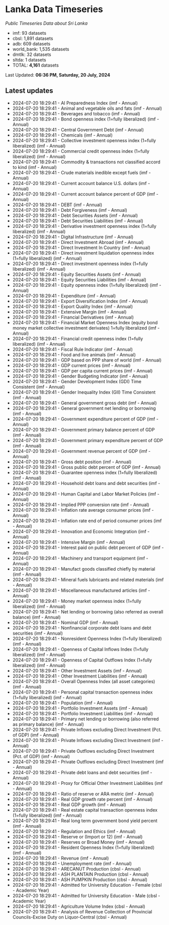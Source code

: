 # Lanka Data Timeseries
*Public Timeseries Data about Sri Lanka*

* imf: 93 datasets
* cbsl: 1,891 datasets
* adb: 609 datasets
* world_bank: 1,535 datasets
* dmtlk: 32 datasets
* sltda: 1 datasets
* TOTAL: **4,161** datasets

Last Updated: **06:36 PM, Saturday, 20 July, 2024**

## Latest updates

* 2024-07-20 18:29:41 - AI Preparedness Index (imf - Annual)
* 2024-07-20 18:29:41 - Animal and vegetable oils and fats (imf - Annual)
* 2024-07-20 18:29:41 - Beverages and tobacco (imf - Annual)
* 2024-07-20 18:29:41 - Bond openness index (1=fully liberalized) (imf - Annual)
* 2024-07-20 18:29:41 - Central Government Debt (imf - Annual)
* 2024-07-20 18:29:41 - Chemicals (imf - Annual)
* 2024-07-20 18:29:41 - Collective investment openness index (1=fully liberalized) (imf - Annual)
* 2024-07-20 18:29:41 - Commercial credit openness index (1=fully liberalized) (imf - Annual)
* 2024-07-20 18:29:41 - Commodity & transactions not classified accord to kind (imf - Annual)
* 2024-07-20 18:29:41 - Crude materials inedible except fuels (imf - Annual)
* 2024-07-20 18:29:41 - Current account balance U.S. dollars (imf - Annual)
* 2024-07-20 18:29:41 - Current account balance percent of GDP (imf - Annual)
* 2024-07-20 18:29:41 - DEBT (imf - Annual)
* 2024-07-20 18:29:41 - Debt Forgiveness (imf - Annual)
* 2024-07-20 18:29:41 - Debt Securities Assets (imf - Annual)
* 2024-07-20 18:29:41 - Debt Securities Liabilities (imf - Annual)
* 2024-07-20 18:29:41 - Derivative investment openness index (1=fully liberalized) (imf - Annual)
* 2024-07-20 18:29:41 - Digital Infrastructure (imf - Annual)
* 2024-07-20 18:29:41 - Direct Investment Abroad (imf - Annual)
* 2024-07-20 18:29:41 - Direct Investment In Country (imf - Annual)
* 2024-07-20 18:29:41 - Direct investment liquidation openness index (1=fully liberalized) (imf - Annual)
* 2024-07-20 18:29:41 - Direct investment openness index (1=fully liberalized) (imf - Annual)
* 2024-07-20 18:29:41 - Equity Securities Assets (imf - Annual)
* 2024-07-20 18:29:41 - Equity Securities Liabilities (imf - Annual)
* 2024-07-20 18:29:41 - Equity openness index (1=fully liberalized) (imf - Annual)
* 2024-07-20 18:29:41 - Expenditure (imf - Annual)
* 2024-07-20 18:29:41 - Export Diversification Index (imf - Annual)
* 2024-07-20 18:29:41 - Export Quality Index (imf - Annual)
* 2024-07-20 18:29:41 - Extensive Margin (imf - Annual)
* 2024-07-20 18:29:41 - Financial Derivatives (imf - Annual)
* 2024-07-20 18:29:41 - Financial Market Openness Index (equity bond money market collective investment derivates) 1=fully liberalized (imf - Annual)
* 2024-07-20 18:29:41 - Financial credit openness index (1=fully liberalized) (imf - Annual)
* 2024-07-20 18:29:41 - Fiscal Rule Indicator (imf - Annual)
* 2024-07-20 18:29:41 - Food and live animals (imf - Annual)
* 2024-07-20 18:29:41 - GDP based on PPP share of world (imf - Annual)
* 2024-07-20 18:29:41 - GDP current prices (imf - Annual)
* 2024-07-20 18:29:41 - GDP per capita current prices (imf - Annual)
* 2024-07-20 18:29:41 - Gender Budgeting Indicator (imf - Annual)
* 2024-07-20 18:29:41 - Gender Development Index (GDI) Time Consistent (imf - Annual)
* 2024-07-20 18:29:41 - Gender Inequality Index (GII) Time Consistent (imf - Annual)
* 2024-07-20 18:29:41 - General government gross debt (imf - Annual)
* 2024-07-20 18:29:41 - General government net lending or borrowing (imf - Annual)
* 2024-07-20 18:29:41 - Government expenditure percent of GDP (imf - Annual)
* 2024-07-20 18:29:41 - Government primary balance percent of GDP (imf - Annual)
* 2024-07-20 18:29:41 - Government primary expenditure percent of GDP (imf - Annual)
* 2024-07-20 18:29:41 - Government revenue percent of GDP (imf - Annual)
* 2024-07-20 18:29:41 - Gross debt position (imf - Annual)
* 2024-07-20 18:29:41 - Gross public debt percent of GDP (imf - Annual)
* 2024-07-20 18:29:41 - Guarantee openness index (1=fully liberalized) (imf - Annual)
* 2024-07-20 18:29:41 - Household debt loans and debt securities (imf - Annual)
* 2024-07-20 18:29:41 - Human Capital and Labor Market Policies (imf - Annual)
* 2024-07-20 18:29:41 - Implied PPP conversion rate (imf - Annual)
* 2024-07-20 18:29:41 - Inflation rate average consumer prices (imf - Annual)
* 2024-07-20 18:29:41 - Inflation rate end of period consumer prices (imf - Annual)
* 2024-07-20 18:29:41 - Innovation and Economic Integration (imf - Annual)
* 2024-07-20 18:29:41 - Intensive Margin (imf - Annual)
* 2024-07-20 18:29:41 - Interest paid on public debt percent of GDP (imf - Annual)
* 2024-07-20 18:29:41 - Machinery and transport equipment (imf - Annual)
* 2024-07-20 18:29:41 - Manufact goods classified chiefly by material (imf - Annual)
* 2024-07-20 18:29:41 - Mineral fuels lubricants and related materials (imf - Annual)
* 2024-07-20 18:29:41 - Miscellaneous manufactured articles (imf - Annual)
* 2024-07-20 18:29:41 - Money market openness index (1=fully liberalized) (imf - Annual)
* 2024-07-20 18:29:41 - Net lending or borrowing (also referred as overall balance) (imf - Annual)
* 2024-07-20 18:29:41 - Nominal GDP (imf - Annual)
* 2024-07-20 18:29:41 - Nonfinancial corporate debt loans and debt securities (imf - Annual)
* 2024-07-20 18:29:41 - Nonresident Openness Index (1=fully liberalized) (imf - Annual)
* 2024-07-20 18:29:41 - Openness of Capital Inflows Index (1=fully liberalized) (imf - Annual)
* 2024-07-20 18:29:41 - Openness of Capital Outflows Index (1=fully liberalized) (imf - Annual)
* 2024-07-20 18:29:41 - Other Investment Assets (imf - Annual)
* 2024-07-20 18:29:41 - Other Investment Liabilities (imf - Annual)
* 2024-07-20 18:29:41 - Overall Openness Index (all asset categories) (imf - Annual)
* 2024-07-20 18:29:41 - Personal capital transaction openness index (1=fully liberalized) (imf - Annual)
* 2024-07-20 18:29:41 - Population (imf - Annual)
* 2024-07-20 18:29:41 - Portfolio Investment Assets (imf - Annual)
* 2024-07-20 18:29:41 - Portfolio Investment Liabilities (imf - Annual)
* 2024-07-20 18:29:41 - Primary net lending or borrowing (also referred as primary balance) (imf - Annual)
* 2024-07-20 18:29:41 - Private Inflows excluding Direct Investment (Pct. of GDP) (imf - Annual)
* 2024-07-20 18:29:41 - Private Inflows excluding Direct Investment (imf - Annual)
* 2024-07-20 18:29:41 - Private Outflows excluding Direct Investment (Pct. of GDP) (imf - Annual)
* 2024-07-20 18:29:41 - Private Outflows excluding Direct Investment (imf - Annual)
* 2024-07-20 18:29:41 - Private debt loans and debt securities (imf - Annual)
* 2024-07-20 18:29:41 - Proxy for Official Other Investment Liabilities (imf - Annual)
* 2024-07-20 18:29:41 - Ratio of reserve or ARA metric (imf - Annual)
* 2024-07-20 18:29:41 - Real GDP growth rate percent (imf - Annual)
* 2024-07-20 18:29:41 - Real GDP growth (imf - Annual)
* 2024-07-20 18:29:41 - Real estate capital transaction openness index (1=fully liberalized) (imf - Annual)
* 2024-07-20 18:29:41 - Real long term government bond yield percent (imf - Annual)
* 2024-07-20 18:29:41 - Regulation and Ethics (imf - Annual)
* 2024-07-20 18:29:41 - Reserve or (Import or 12) (imf - Annual)
* 2024-07-20 18:29:41 - Reserves or Broad Money (imf - Annual)
* 2024-07-20 18:29:41 - Resident Openness Index (1=fully liberalized) (imf - Annual)
* 2024-07-20 18:29:41 - Revenue (imf - Annual)
* 2024-07-20 18:29:41 - Unemployment rate (imf - Annual)
* 2024-07-20 18:29:41 - ARECANUT Production (cbsl - Annual)
* 2024-07-20 18:29:41 - ASH PLANTAIN Production (cbsl - Annual)
* 2024-07-20 18:29:41 - ASH PUMPKIN Production (cbsl - Annual)
* 2024-07-20 18:29:41 - Admitted for University Education - Female (cbsl - Academic Year)
* 2024-07-20 18:29:41 - Admitted for University Education - Male (cbsl - Academic Year)
* 2024-07-20 18:29:41 - Agriculture Volume Index (cbsl - Annual)
* 2024-07-20 18:29:41 - Analysis of Revenue Collection of Provincial Councils-Excise Duty on Liquor-Central (cbsl - Annual)